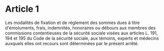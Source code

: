 # Article 1

Les modalités de fixation et de règlement des sommes dues à titre d'émoluments, frais, indemnités, honoraires ou débours aux membres des commissions contentieuses de la sécurité sociale visées aux articles L. 191, 194 et 195 du Code de la sécurité sociale, aux témoins, experts et médecins auxquels elles ont recours sont déterminées par le présent arrêté.
